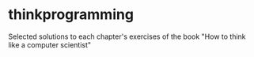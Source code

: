 # thinkprogramming
Selected solutions to each chapter's exercises of the book "How to think like a computer scientist"
